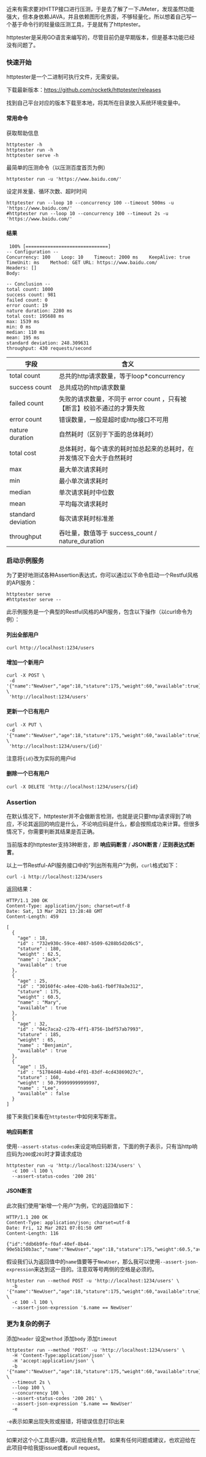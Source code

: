近来有需求要对HTTP接口进行压测，于是去了解了一下JMeter，发现虽然功能强大，但本身依赖JAVA，并且依赖图形化界面，不够轻量化，所以想着自己写一个基于命令行的轻量级压测工具，于是就有了httptester。

httptester是采用GO语言来编写的，尽管目前仍是早期版本，但是基本功能已经没有问题了。

### 快速开始

httptester是一个二进制可执行文件，无需安装。

下载最新版本：https://github.com/rocketk/httptester/releases

找到自己平台对应的版本下载至本地，将其所在目录放入系统环境变量中。

#### 常用命令

获取帮助信息

```shell
httptester -h
httptester run -h
httptester serve -h
```

最简单的压测命令（以压测百度首页为例）

```shell
httptester run -u 'https://www.baidu.com/'
```

设定并发量、循环次数、超时时间

```shell
httptester run --loop 10 --concurrency 100 --timeout 500ms -u 'https://www.baidu.com/'
#httptester run --loop 10 --concurrency 100 --timeout 2s -u 'https://www.baidu.com/'
```

#### 结果

```
 100% [==============================]
-- Configuration --
Concurrency: 100	Loop: 10	Timeout: 2000 ms	KeepAlive: true	TimeUnit: ms	Method: GET	URL: https://www.baidu.com/
Headers: []
Body:

-- Conclusion --
total count: 1000
success count: 981
failed count: 0
error count: 19
nature duration: 2280 ms
total cost: 195688 ms
max: 1539 ms
min: 0 ms
median: 110 ms
mean: 195 ms
standard deviation: 248.309631
throughput: 430 requests/second
```

| 字段               | 含义                                                         |
| ------------------ | ------------------------------------------------------------ |
| total count        | 总共的http请求数量，等于loop*concurrency                     |
| success count      | 总共成功的http请求数量                                       |
| failed count       | 失败的请求数量，不同于 error count ，只有被【断言】校验不通过的才算失败 |
| error count        | 错误数量，一般是超时或http接口不可用                         |
| nature duration    | 自然耗时（区别于下面的总体耗时）                             |
| total cost         | 总体耗时，每个请求的耗时加总起来的总耗时，在并发情况下会大于自然耗时 |
| max                | 最大单次请求耗时                                             |
| min                | 最小单次请求耗时                                             |
| median             | 单次请求耗时中位数                                           |
| mean               | 平均每次请求耗时                                             |
| standard deviation | 每次请求耗时标准差                                           |
| throughput         | 吞吐量，数值等于 success_count / nature_duration             |

### 启动示例服务

为了更好地测试各种Assertion表达式，你可以通过以下命令启动一个Restful风格的API服务：

```shell
httptester serve 
#httptester serve --
```

此示例服务是一个典型的Restful风格的API服务，包含以下操作（以curl命令为例）：

#### 列出全部用户

```shell
curl http://localhost:1234/users
```

#### 增加一个新用户

```shell
curl -X POST \
 -d '{"name":"NewUser","age":18,"stature":175,"weight":60,"available":true}' \
 'http://localhost:1234/users'
```

#### 更新一个已有用户

```shell
curl -X PUT \
 -d '{"name":"NewUser","age":18,"stature":175,"weight":60,"available":true}' \
 'http://localhost:1234/users/{id}'
```

注意将`{id}`改为实际的用户id

#### 删除一个已有用户

 ```shell
curl -X DELETE 'http://localhost:1234/users/{id}
 ```

### Assertion

在默认情况下，httptester并不会做断言检测，也就是说只要http请求得到了响应，不论其返回的响应是什么，不论响应码是什么，都会按照成功来计算。但很多情况下，你需要判断其结果是否正确。

当前版本的httptester支持3种断言，即 **响应码断言** / **JSON断言** / **正则表达式断言**。

以上一节Restful-API服务接口中的“列出所有用户”为例，`curl`格式如下：

```shell
curl -i http://localhost:1234/users
```

返回结果：

```http
HTTP/1.1 200 OK
Content-Type: application/json; charset=utf-8
Date: Sat, 13 Mar 2021 13:28:48 GMT
Content-Length: 459

[
  {
    "age" : 18,
    "id" : "732e930c-59ce-4087-b509-6288b5d2d6c5",
    "stature" : 180,
    "weight" : 62.5,
    "name" : "Jack",
    "available" : true
  },
  {
    "age" : 25,
    "id" : "30160f4c-a4ee-420b-ba61-fb0f78a3e312",
    "stature" : 175,
    "weight" : 60.5,
    "name" : "Mary",
    "available" : true
  },
  {
    "age" : 32,
    "id" : "04c7aca2-c27b-4ff1-8756-1bdf57ab7993",
    "stature" : 185,
    "weight" : 65,
    "name" : "Benjamin",
    "available" : true
  },
  {
    "age" : 15,
    "id" : "51784d48-4abd-4f01-83df-4cd43869027c",
    "stature" : 160,
    "weight" : 50.799999999999997,
    "name" : "Lee",
    "available" : false
  }
]
```

接下来我们来看在`httptester`中如何来写断言。

#### 响应码断言

使用`--assert-status-codes`来设定响应码断言，下面的例子表示，只有当http响应码为`200`或`201`时才算请求成功

```shell
httptester run -u 'http://localhost:1234/users' \
  -c 100 -l 100 \
  --assert-status-codes '200 201' 
```

#### JSON断言

此次我们使用“新增一个用户”为例，它的返回值如下：

```http
HTTP/1.1 200 OK
Content-Type: application/json; charset=utf-8
Date: Fri, 12 Mar 2021 07:01:50 GMT
Content-Length: 116

{"id":"ddb6b9fe-f0af-40ef-8b44-90e5b150b3ac","name":"NewUser","age":18,"stature":175,"weight":60.5,"available":true}
```

假设我们认为返回值中的`name`值要等于`NewUser`，那么我可以使用`--assert-json-expression`来达到这一目的。注意双等号两侧的空格是必须的。

```shell
httptester run --method POST -u 'http://localhost:1234/users' \
  -b '{"name":"NewUser","age":18,"stature":175,"weight":60,"available":true}' \
  -c 100 -l 100 \
  --assert-json-expression '$.name == NewUser'
```

### 更为复杂的例子

添加`header` 设定`method` 添加`body` 添加`timeout`

```shell
httptester run --method 'POST' -u 'http://localhost:1234/users' \
  -H 'Content-Type:application/json' \
  -H 'accept:application/json' \
  -b '{"name":"NewUser","age":18,"stature":175,"weight":60,"available":true}' \
  --timeout 2s \
  --loop 100 \
  --concurrency 100 \
  --assert-status-codes '200 201' \
  --assert-json-expression '$.name == NewUser'
  -e
```

`-e`表示如果出现失败或报错，将错误信息打印出来



---
如果对这个小工具感兴趣，欢迎给我点赞。
如果有任何问题或建议，也欢迎给在此项目中给我提issue或者pull request。
